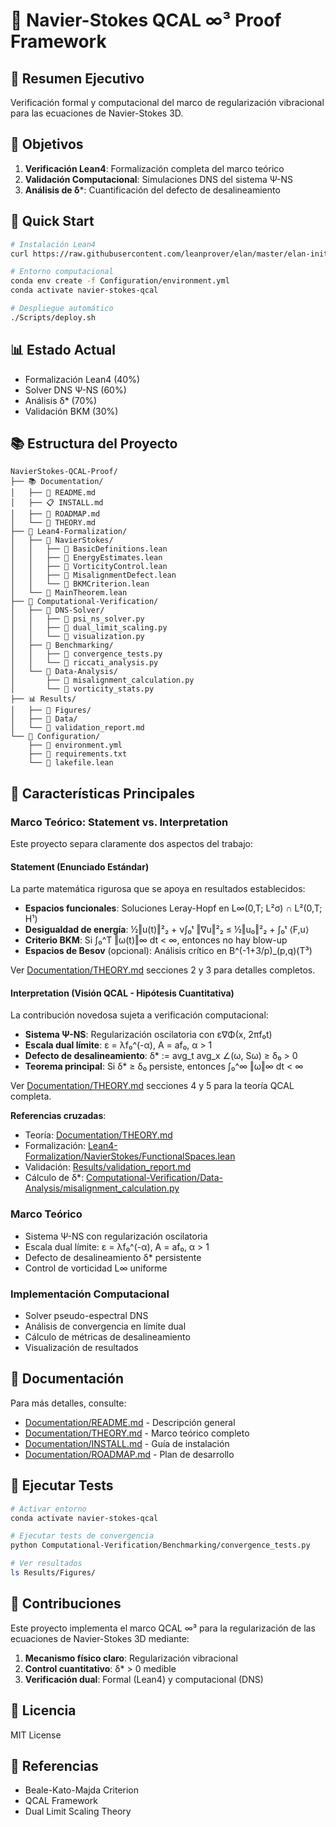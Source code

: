 # 🧠 Navier-Stokes QCAL ∞³ Proof Framework

## 🌟 Resumen Ejecutivo
Verificación formal y computacional del marco de regularización vibracional para las ecuaciones de Navier-Stokes 3D.

## 🎯 Objetivos
1. **Verificación Lean4**: Formalización completa del marco teórico
2. **Validación Computacional**: Simulaciones DNS del sistema Ψ-NS
3. **Análisis de δ***: Cuantificación del defecto de desalineamiento

## 🚀 Quick Start
```bash
# Instalación Lean4
curl https://raw.githubusercontent.com/leanprover/elan/master/elan-init.sh -sSf | sh

# Entorno computacional
conda env create -f Configuration/environment.yml
conda activate navier-stokes-qcal

# Despliegue automático
./Scripts/deploy.sh
```

## 📊 Estado Actual
- Formalización Lean4 (40%)
- Solver DNS Ψ-NS (60%)
- Análisis δ* (70%)
- Validación BKM (30%)

## 📚 Estructura del Proyecto

```
NavierStokes-QCAL-Proof/
├── 📚 Documentation/
│   ├── 📄 README.md
│   ├── 📋 INSTALL.md
│   ├── 🎯 ROADMAP.md
│   └── 📖 THEORY.md
├── 🔬 Lean4-Formalization/
│   ├── 📁 NavierStokes/
│   │   ├── 📄 BasicDefinitions.lean
│   │   ├── 📄 EnergyEstimates.lean
│   │   ├── 📄 VorticityControl.lean
│   │   ├── 📄 MisalignmentDefect.lean
│   │   └── 📄 BKMCriterion.lean
│   └── 📄 MainTheorem.lean
├── 🧮 Computational-Verification/
│   ├── 📁 DNS-Solver/
│   │   ├── 📄 psi_ns_solver.py
│   │   ├── 📄 dual_limit_scaling.py
│   │   └── 📄 visualization.py
│   ├── 📁 Benchmarking/
│   │   ├── 📄 convergence_tests.py
│   │   └── 📄 riccati_analysis.py
│   └── 📁 Data-Analysis/
│       ├── 📄 misalignment_calculation.py
│       └── 📄 vorticity_stats.py
├── 📊 Results/
│   ├── 📁 Figures/
│   ├── 📁 Data/
│   └── 📄 validation_report.md
└── 🔧 Configuration/
    ├── 📄 environment.yml
    ├── 📄 requirements.txt
    └── 📄 lakefile.lean
```

## 🔬 Características Principales

### Marco Teórico: Statement vs. Interpretation

Este proyecto separa claramente dos aspectos del trabajo:

#### **Statement (Enunciado Estándar)**
La parte matemática rigurosa que se apoya en resultados establecidos:
- **Espacios funcionales**: Soluciones Leray-Hopf en L∞(0,T; L²σ) ∩ L²(0,T; H¹)
- **Desigualdad de energía**: ½‖u(t)‖²₂ + ν∫₀ᵗ ‖∇u‖²₂ ≤ ½‖u₀‖²₂ + ∫₀ᵗ ⟨F,u⟩
- **Criterio BKM**: Si ∫₀^T ‖ω(t)‖∞ dt < ∞, entonces no hay blow-up
- **Espacios de Besov** (opcional): Análisis crítico en B^(-1+3/p)_(p,q)(T³)

Ver [Documentation/THEORY.md](Documentation/THEORY.md) secciones 2 y 3 para detalles completos.

#### **Interpretation (Visión QCAL - Hipótesis Cuantitativa)**
La contribución novedosa sujeta a verificación computacional:
- **Sistema Ψ-NS**: Regularización oscilatoria con ε∇Φ(x, 2πf₀t)
- **Escala dual límite**: ε = λf₀^(-α), A = af₀, α > 1
- **Defecto de desalineamiento**: δ* := avg_t avg_x ∠(ω, Sω) ≥ δ₀ > 0
- **Teorema principal**: Si δ* ≥ δ₀ persiste, entonces ∫₀^∞ ‖ω‖∞ dt < ∞

Ver [Documentation/THEORY.md](Documentation/THEORY.md) secciones 4 y 5 para la teoría QCAL completa.

**Referencias cruzadas**:
- Teoría: [Documentation/THEORY.md](Documentation/THEORY.md)
- Formalización: [Lean4-Formalization/NavierStokes/FunctionalSpaces.lean](Lean4-Formalization/NavierStokes/FunctionalSpaces.lean)
- Validación: [Results/validation_report.md](Results/validation_report.md)
- Cálculo de δ*: [Computational-Verification/Data-Analysis/misalignment_calculation.py](Computational-Verification/Data-Analysis/misalignment_calculation.py)

### Marco Teórico
- Sistema Ψ-NS con regularización oscilatoria
- Escala dual límite: ε = λf₀^(-α), A = af₀, α > 1
- Defecto de desalineamiento δ* persistente
- Control de vorticidad L∞ uniforme

### Implementación Computacional
- Solver pseudo-espectral DNS
- Análisis de convergencia en límite dual
- Cálculo de métricas de desalineamiento
- Visualización de resultados

## 📖 Documentación

Para más detalles, consulte:
- [Documentation/README.md](Documentation/README.md) - Descripción general
- [Documentation/THEORY.md](Documentation/THEORY.md) - Marco teórico completo
- [Documentation/INSTALL.md](Documentation/INSTALL.md) - Guía de instalación
- [Documentation/ROADMAP.md](Documentation/ROADMAP.md) - Plan de desarrollo

## 🧪 Ejecutar Tests

```bash
# Activar entorno
conda activate navier-stokes-qcal

# Ejecutar tests de convergencia
python Computational-Verification/Benchmarking/convergence_tests.py

# Ver resultados
ls Results/Figures/
```

## 🤝 Contribuciones

Este proyecto implementa el marco QCAL ∞³ para la regularización de las ecuaciones de Navier-Stokes 3D mediante:

1. **Mecanismo físico claro**: Regularización vibracional
2. **Control cuantitativo**: δ* > 0 medible
3. **Verificación dual**: Formal (Lean4) y computacional (DNS)

## 📄 Licencia

MIT License

## 🔗 Referencias

- Beale-Kato-Majda Criterion
- QCAL Framework
- Dual Limit Scaling Theory
